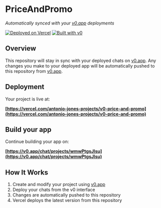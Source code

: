 # PriceAndPromo

*Automatically synced with your [v0.app](https://v0.app) deployments*

[![Deployed on Vercel](https://img.shields.io/badge/Deployed%20on-Vercel-black?style=for-the-badge&logo=vercel)](https://vercel.com/antonio-jones-projects/v0-price-and-promo)
[![Built with v0](https://img.shields.io/badge/Built%20with-v0.app-black?style=for-the-badge)](https://v0.app/chat/projects/wmwPtgsJIsu)

## Overview

This repository will stay in sync with your deployed chats on [v0.app](https://v0.app).
Any changes you make to your deployed app will be automatically pushed to this repository from [v0.app](https://v0.app).

## Deployment

Your project is live at:

**[https://vercel.com/antonio-jones-projects/v0-price-and-promo](https://vercel.com/antonio-jones-projects/v0-price-and-promo)**

## Build your app

Continue building your app on:

**[https://v0.app/chat/projects/wmwPtgsJIsu](https://v0.app/chat/projects/wmwPtgsJIsu)**

## How It Works

1. Create and modify your project using [v0.app](https://v0.app)
2. Deploy your chats from the v0 interface
3. Changes are automatically pushed to this repository
4. Vercel deploys the latest version from this repository